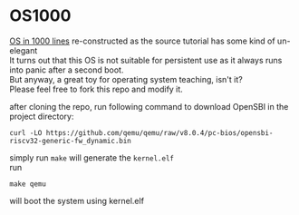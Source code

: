 # OS1000

<a href="https://operating-system-in-1000-lines.vercel.app/zh/">OS in 1000 lines</a>
re-constructed as the source tutorial has some kind of un-elegant  
It turns out that this OS is not suitable for persistent use as it always runs into panic after a second boot.  
But anyway, a great toy for operating system teaching, isn't it?  
Please feel free to fork this repo and modify it.  

after cloning the repo, run following command to download OpenSBI in the project directory:
```shell
curl -LO https://github.com/qemu/qemu/raw/v8.0.4/pc-bios/opensbi-riscv32-generic-fw_dynamic.bin
```

simply run ``make`` will generate the ``kernel.elf``  
run
```shell
make qemu
```
will boot the system using kernel.elf
